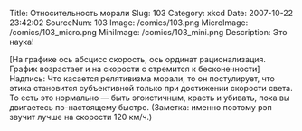 Title: Относительность морали 
Slug: 103 
Category: xkcd 
Date: 2007-10-22 23:42:02 
SourceNum: 103 
Image: /comics/103.png 
MicroImage: /comics/103_micro.png 
MiniImage: /comics/103_mini.png 
Description: Это наука! 

[На графике ось абсцисс скорость, ось ординат рационализация. График возрастает и на скорости c стремится к бесконечности]
Надпись: Что касается релятивизма морали, то он постулирует, что этика становится субъективной только при достижении скорости света. То есть это нормально — быть эгоистичным, красть и убивать, пока вы двигаетесь по-настоящему быстро. (Заметка: именно поэтому рэп звучит лучше на скорости 120 км/ч.)
